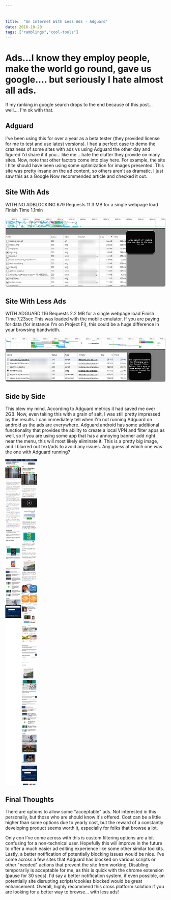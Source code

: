 ```yaml
---


title:  "An Internet With Less Ads - Adguard"
date: 2016-10-20
tags: ["ramblings","cool-tools"]
---
```


# Ads...I know they employ people, make the world go round, gave us google.... but seriously I hate almost all ads.

If my ranking in google search drops to the end because of this post... well.... I'm ok with that.

## Adguard

I've been using this for over a year as a beta tester (they provided license for me to test and use latest versions). I had a perfect case to demo the craziness of some sites with ads vs using Adguard the other day and figured I'd share it if you... like me... hate the clutter they provide on many sites.
Now, note that other factors come into play here. For example, the site I hite should have been using some optimization for images presented. This site was pretty insane on the ad content, so others aren't as dramatic. I just saw this as a Google Now recommended article and checked it out.

## Site With Ads

WITH NO ADBLOCKING
679 Requests
11.3 MB for a single webpage load
Finish Time 1.1min

![Site With Ads](/assets/img/site-with-ads.png)

## Site With Less Ads

WITH ADGUARD
116 Requests
2.2 MB for a single webpage load
Finish Time 7.23sec
This was loaded with the mobile emulator. If you are paying for data (for instance I'm on Project Fi), this could be a huge difference in your browsing bandwidth.

![Site With Less Ads](/assets/img/site-with-less-ads.png)

## Side by Side

This blew my mind. According to Adguard metrics it had saved me over 2GB. Now, even taking this with a grain of salt, I was still pretty impressed by the results. I can immediately tell when I'm not running Adguard on android as the ads are everywhere.
Adguard android has some additional functionality that provides the ability to create a local VPN and filter apps as well, so if you are using some app that has a annoying banner add right near the menu, this will most likely eliminate it.
This is a pretty big image, and I blurred out text/ads to avoid any issues. Any guess at which one was the one with Adguard running?

![](/assets/img/2016-10-10_12-07-24.png)

## Final Thoughts

There are options to allow some "acceptable" ads. Not interested in this personally, but those who are should know it's offered. Cost can be a little higher than some options due to yearly cost, but the reward of a constantly developing product seems worth it, especially for folks that browse a lot.

Only con I've come across with this is custom filtering options are a bit confusing for a non-technical user. Hopefully this will improve in the future to offer a much easier ad editing experience like some other similar toolkits. Lastly, a better notification of potentially blocking issues would be nice. I've come across a few sites that Adguard has blocked on various scripts or other "needed" actions that prevent the site from working. Disabling temporarily is acceptable for me, as this is quick with the chrome extension (pause for 30 secs). I'd say a better notification system, if even possible, on potentially site disrupting scripts/cookies blocked would be great enhancement.
Overall, highly recommend this cross platform solution if you are looking for a better way to browse... with less ads!
